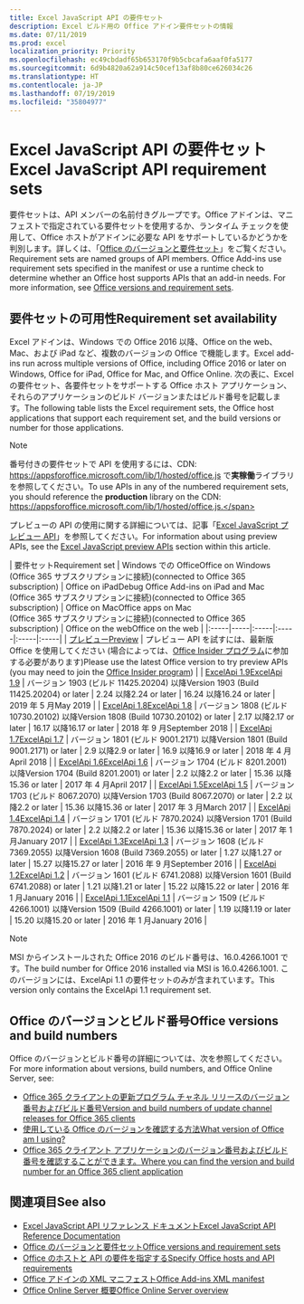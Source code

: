 ```yaml
---
title: Excel JavaScript API の要件セット
description: Excel ビルド用の Office アドイン要件セットの情報
ms.date: 07/11/2019
ms.prod: excel
localization_priority: Priority
ms.openlocfilehash: ec49cbdadf65b653170f9b5cbcafa6aaf0fa5177
ms.sourcegitcommit: 6d9b4820a62a914c50cef13af8b80ce626034c26
ms.translationtype: HT
ms.contentlocale: ja-JP
ms.lasthandoff: 07/19/2019
ms.locfileid: "35804977"
---
```

# <a name="excel-javascript-api-requirement-sets"></a><span data-ttu-id="307b3-103">Excel JavaScript API の要件セット</span><span class="sxs-lookup"><span data-stu-id="307b3-103">Excel JavaScript API requirement sets</span></span>

<span data-ttu-id="307b3-p101">要件セットは、API メンバーの名前付きグループです。Office アドインは、マニフェストで指定されている要件セットを使用するか、ランタイム チェックを使用して、Office ホストがアドインに必要な API をサポートしているかどうかを判別します。詳しくは、「[Office のバージョンと要件セット](/office/dev/add-ins/develop/office-versions-and-requirement-sets)」をご覧ください。</span><span class="sxs-lookup"><span data-stu-id="307b3-p101">Requirement sets are named groups of API members. Office Add-ins use requirement sets specified in the manifest or use a runtime check to determine whether an Office host supports APIs that an add-in needs. For more information, see [Office versions and requirement sets](/office/dev/add-ins/develop/office-versions-and-requirement-sets).</span></span>

## <a name="requirement-set-availability"></a><span data-ttu-id="307b3-107">要件セットの可用性</span><span class="sxs-lookup"><span data-stu-id="307b3-107">Requirement set availability</span></span>

<span data-ttu-id="307b3-108">Excel アドインは、Windows での Office 2016 以降、Office on the web、Mac、および iPad など、複数のバージョンの Office で機能します。</span><span class="sxs-lookup"><span data-stu-id="307b3-108">Excel add-ins run across multiple versions of Office, including Office 2016 or later on Windows, Office for iPad, Office for Mac, and Office Online.</span></span> <span data-ttu-id="307b3-109">次の表に、Excel の要件セット、各要件セットをサポートする Office ホスト アプリケーション、それらのアプリケーションのビルド バージョンまたはビルド番号を記載します。</span><span class="sxs-lookup"><span data-stu-id="307b3-109">The following table lists the Excel requirement sets, the Office host applications that support each requirement set, and the build versions or number for those applications.</span></span>

> [!NOTE]
> <span data-ttu-id="307b3-110">番号付きの要件セットで API を使用するには、CDN: https://appsforoffice.microsoft.com/lib/1/hosted/office.js で**実稼働**ライブラリを参照してください。</span><span class="sxs-lookup"><span data-stu-id="307b3-110">To use APIs in any of the numbered requirement sets, you should reference the **production** library on the CDN: https://appsforoffice.microsoft.com/lib/1/hosted/office.js.</span></span>
>
> <span data-ttu-id="307b3-111">プレビューの API の使用に関する詳細については、記事「[Excel JavaScript プレビュー API](./excel-preview-apis.md)」を参照してください。</span><span class="sxs-lookup"><span data-stu-id="307b3-111">For information about using preview APIs, see the [Excel JavaScript preview APIs](./excel-preview-apis.md) section within this article.</span></span>

|  <span data-ttu-id="307b3-112">要件セット</span><span class="sxs-lookup"><span data-stu-id="307b3-112">Requirement set</span></span>  |  <span data-ttu-id="307b3-113">Windows での Office</span><span class="sxs-lookup"><span data-stu-id="307b3-113">Office on Windows</span></span><br><span data-ttu-id="307b3-114">(Office 365 サブスクリプションに接続)</span><span class="sxs-lookup"><span data-stu-id="307b3-114">(connected to Office 365 subscription)</span></span>  |  <span data-ttu-id="307b3-115">Office on iPad</span><span class="sxs-lookup"><span data-stu-id="307b3-115">Debug Office Add-ins on iPad and Mac</span></span><br><span data-ttu-id="307b3-116">(Office 365 サブスクリプションに接続)</span><span class="sxs-lookup"><span data-stu-id="307b3-116">(connected to Office 365 subscription)</span></span>  |  <span data-ttu-id="307b3-117">Office on Mac</span><span class="sxs-lookup"><span data-stu-id="307b3-117">Office apps on Mac</span></span><br><span data-ttu-id="307b3-118">(Office 365 サブスクリプションに接続)</span><span class="sxs-lookup"><span data-stu-id="307b3-118">(connected to Office 365 subscription)</span></span>  | <span data-ttu-id="307b3-119">Office on the web</span><span class="sxs-lookup"><span data-stu-id="307b3-119">Office on the web</span></span> |
|:-----|-----|:-----|:-----|:-----|:-----|
| [<span data-ttu-id="307b3-120">プレビュー</span><span class="sxs-lookup"><span data-stu-id="307b3-120">Preview</span></span>](excel-preview-apis.md)  | <span data-ttu-id="307b3-121">プレビュー API を試すには、最新版 Office を使用してください (場合によっては、[Office Insider プログラム](https://products.office.com/office-insider)に参加する必要があります)</span><span class="sxs-lookup"><span data-stu-id="307b3-121">Please use the latest Office version to try preview APIs (you may need to join the [Office Insider program](https://products.office.com/office-insider))</span></span> |
| [<span data-ttu-id="307b3-122">ExcelApi 1.9</span><span class="sxs-lookup"><span data-stu-id="307b3-122">ExcelApi 1.9</span></span>](excel-api-1-9-requirement-set.md)  | <span data-ttu-id="307b3-123">バージョン 1903 (ビルド 11425.20204) 以降</span><span class="sxs-lookup"><span data-stu-id="307b3-123">Version 1903 (Build 11425.20204) or later</span></span> | <span data-ttu-id="307b3-124">2.24 以降</span><span class="sxs-lookup"><span data-stu-id="307b3-124">2.24 or later</span></span> | <span data-ttu-id="307b3-125">16.24 以降</span><span class="sxs-lookup"><span data-stu-id="307b3-125">16.24 or later</span></span> | <span data-ttu-id="307b3-126">2019 年 5 月</span><span class="sxs-lookup"><span data-stu-id="307b3-126">May 2019</span></span> |
| [<span data-ttu-id="307b3-127">ExcelApi 1.8</span><span class="sxs-lookup"><span data-stu-id="307b3-127">ExcelApi 1.8</span></span>](excel-api-1-8-requirement-set.md)  | <span data-ttu-id="307b3-128">バージョン 1808 (ビルド 10730.20102) 以降</span><span class="sxs-lookup"><span data-stu-id="307b3-128">Version 1808 (Build 10730.20102) or later</span></span> | <span data-ttu-id="307b3-129">2.17 以降</span><span class="sxs-lookup"><span data-stu-id="307b3-129">2.17 or later</span></span> | <span data-ttu-id="307b3-130">16.17 以降</span><span class="sxs-lookup"><span data-stu-id="307b3-130">16.17 or later</span></span> | <span data-ttu-id="307b3-131">2018 年 9 月</span><span class="sxs-lookup"><span data-stu-id="307b3-131">September 2018</span></span> |
| [<span data-ttu-id="307b3-132">ExcelApi 1.7</span><span class="sxs-lookup"><span data-stu-id="307b3-132">ExcelApi 1.7</span></span>](excel-api-1-7-requirement-set.md)  | <span data-ttu-id="307b3-133">バージョン 1801 (ビルド 9001.2171) 以降</span><span class="sxs-lookup"><span data-stu-id="307b3-133">Version 1801 (Build 9001.2171) or later</span></span>   | <span data-ttu-id="307b3-134">2.9 以降</span><span class="sxs-lookup"><span data-stu-id="307b3-134">2.9 or later</span></span>  | <span data-ttu-id="307b3-135">16.9 以降</span><span class="sxs-lookup"><span data-stu-id="307b3-135">16.9 or later</span></span>  | <span data-ttu-id="307b3-136">2018 年 4 月</span><span class="sxs-lookup"><span data-stu-id="307b3-136">April 2018</span></span> |
| [<span data-ttu-id="307b3-137">ExcelApi 1.6</span><span class="sxs-lookup"><span data-stu-id="307b3-137">ExcelApi 1.6</span></span>](excel-api-1-6-requirement-set.md)  | <span data-ttu-id="307b3-138">バージョン 1704 (ビルド 8201.2001) 以降</span><span class="sxs-lookup"><span data-stu-id="307b3-138">Version 1704 (Build 8201.2001) or later</span></span>   | <span data-ttu-id="307b3-139">2.2 以降</span><span class="sxs-lookup"><span data-stu-id="307b3-139">2.2 or later</span></span>  | <span data-ttu-id="307b3-140">15.36 以降</span><span class="sxs-lookup"><span data-stu-id="307b3-140">15.36 or later</span></span> | <span data-ttu-id="307b3-141">2017 年 4 月</span><span class="sxs-lookup"><span data-stu-id="307b3-141">April 2017</span></span> |
| [<span data-ttu-id="307b3-142">ExcelApi 1.5</span><span class="sxs-lookup"><span data-stu-id="307b3-142">ExcelApi 1.5</span></span>](excel-api-1-5-requirement-set.md)  | <span data-ttu-id="307b3-143">バージョン 1703 (ビルド 8067.2070) 以降</span><span class="sxs-lookup"><span data-stu-id="307b3-143">Version 1703 (Build 8067.2070) or later</span></span>   | <span data-ttu-id="307b3-144">2.2 以降</span><span class="sxs-lookup"><span data-stu-id="307b3-144">2.2 or later</span></span>  | <span data-ttu-id="307b3-145">15.36 以降</span><span class="sxs-lookup"><span data-stu-id="307b3-145">15.36 or later</span></span> | <span data-ttu-id="307b3-146">2017 年 3 月</span><span class="sxs-lookup"><span data-stu-id="307b3-146">March 2017</span></span> |
| [<span data-ttu-id="307b3-147">ExcelApi 1.4</span><span class="sxs-lookup"><span data-stu-id="307b3-147">ExcelApi 1.4</span></span>](excel-api-1-4-requirement-set.md)  | <span data-ttu-id="307b3-148">バージョン 1701 (ビルド 7870.2024) 以降</span><span class="sxs-lookup"><span data-stu-id="307b3-148">Version 1701 (Build 7870.2024) or later</span></span>   | <span data-ttu-id="307b3-149">2.2 以降</span><span class="sxs-lookup"><span data-stu-id="307b3-149">2.2 or later</span></span>  | <span data-ttu-id="307b3-150">15.36 以降</span><span class="sxs-lookup"><span data-stu-id="307b3-150">15.36 or later</span></span> | <span data-ttu-id="307b3-151">2017 年 1 月</span><span class="sxs-lookup"><span data-stu-id="307b3-151">January 2017</span></span> |
| [<span data-ttu-id="307b3-152">ExcelApi 1.3</span><span class="sxs-lookup"><span data-stu-id="307b3-152">ExcelApi 1.3</span></span>](excel-api-1-3-requirement-set.md)  | <span data-ttu-id="307b3-153">バージョン 1608 (ビルド 7369.2055) 以降</span><span class="sxs-lookup"><span data-stu-id="307b3-153">Version 1608 (Build 7369.2055) or later</span></span>   | <span data-ttu-id="307b3-154">1.27 以降</span><span class="sxs-lookup"><span data-stu-id="307b3-154">1.27 or later</span></span> | <span data-ttu-id="307b3-155">15.27 以降</span><span class="sxs-lookup"><span data-stu-id="307b3-155">15.27 or later</span></span> | <span data-ttu-id="307b3-156">2016 年 9 月</span><span class="sxs-lookup"><span data-stu-id="307b3-156">September 2016</span></span> |
| [<span data-ttu-id="307b3-157">ExcelApi 1.2</span><span class="sxs-lookup"><span data-stu-id="307b3-157">ExcelApi 1.2</span></span>](excel-api-1-2-requirement-set.md)  | <span data-ttu-id="307b3-158">バージョン 1601 (ビルド 6741.2088) 以降</span><span class="sxs-lookup"><span data-stu-id="307b3-158">Version 1601 (Build 6741.2088) or later</span></span>   | <span data-ttu-id="307b3-159">1.21 以降</span><span class="sxs-lookup"><span data-stu-id="307b3-159">1.21 or later</span></span> | <span data-ttu-id="307b3-160">15.22 以降</span><span class="sxs-lookup"><span data-stu-id="307b3-160">15.22 or later</span></span> | <span data-ttu-id="307b3-161">2016 年 1 月</span><span class="sxs-lookup"><span data-stu-id="307b3-161">January 2016</span></span> |
| [<span data-ttu-id="307b3-162">ExcelApi 1.1</span><span class="sxs-lookup"><span data-stu-id="307b3-162">ExcelApi 1.1</span></span>](excel-api-1-1-requirement-set.md)  | <span data-ttu-id="307b3-163">バージョン 1509 (ビルド 4266.1001) 以降</span><span class="sxs-lookup"><span data-stu-id="307b3-163">Version 1509 (Build 4266.1001) or later</span></span>   | <span data-ttu-id="307b3-164">1.19 以降</span><span class="sxs-lookup"><span data-stu-id="307b3-164">1.19 or later</span></span> | <span data-ttu-id="307b3-165">15.20 以降</span><span class="sxs-lookup"><span data-stu-id="307b3-165">15.20 or later</span></span> | <span data-ttu-id="307b3-166">2016 年 1 月</span><span class="sxs-lookup"><span data-stu-id="307b3-166">January 2016</span></span> |

> [!NOTE]
> <span data-ttu-id="307b3-167">MSI からインストールされた Office 2016 のビルド番号は、16.0.4266.1001 です。</span><span class="sxs-lookup"><span data-stu-id="307b3-167">The build number for Office 2016 installed via MSI is 16.0.4266.1001.</span></span> <span data-ttu-id="307b3-168">このバージョンには、ExcelApi 1.1 の要件セットのみが含まれています。</span><span class="sxs-lookup"><span data-stu-id="307b3-168">This version only contains the ExcelApi 1.1 requirement set.</span></span>

## <a name="office-versions-and-build-numbers"></a><span data-ttu-id="307b3-169">Office のバージョンとビルド番号</span><span class="sxs-lookup"><span data-stu-id="307b3-169">Office versions and build numbers</span></span>

<span data-ttu-id="307b3-170">Office のバージョンとビルド番号の詳細については、次を参照してください。</span><span class="sxs-lookup"><span data-stu-id="307b3-170">For more information about versions, build numbers, and Office Online Server, see:</span></span>

- [<span data-ttu-id="307b3-171">Office 365 クライアントの更新プログラム チャネル リリースのバージョン番号およびビルド番号</span><span class="sxs-lookup"><span data-stu-id="307b3-171">Version and build numbers of update channel releases for Office 365 clients</span></span>](https://support.office.com/article/version-and-build-numbers-of-update-channel-releases-ae942449-1fca-4484-898b-a933ea23def7)
- [<span data-ttu-id="307b3-172">使用している Office のバージョンを確認する方法</span><span class="sxs-lookup"><span data-stu-id="307b3-172">What version of Office am I using?</span></span>](https://support.office.com/article/What-version-of-Office-am-I-using-932788b8-a3ce-44bf-bb09-e334518b8b19)
- [<span data-ttu-id="307b3-173">Office 365 クライアント アプリケーションのバージョン番号およびビルド番号を確認することができます。</span><span class="sxs-lookup"><span data-stu-id="307b3-173">Where you can find the version and build number for an Office 365 client application</span></span>](https://support.office.com/article/version-and-build-numbers-of-update-channel-releases-ae942449-1fca-4484-898b-a933ea23def7)

## <a name="see-also"></a><span data-ttu-id="307b3-174">関連項目</span><span class="sxs-lookup"><span data-stu-id="307b3-174">See also</span></span>

- [<span data-ttu-id="307b3-175">Excel JavaScript API リファレンス ドキュメント</span><span class="sxs-lookup"><span data-stu-id="307b3-175">Excel JavaScript API Reference Documentation</span></span>](/javascript/api/excel)
- [<span data-ttu-id="307b3-176">Office のバージョンと要件セット</span><span class="sxs-lookup"><span data-stu-id="307b3-176">Office versions and requirement sets</span></span>](/office/dev/add-ins/develop/office-versions-and-requirement-sets)
- [<span data-ttu-id="307b3-177">Office のホストと API の要件を指定する</span><span class="sxs-lookup"><span data-stu-id="307b3-177">Specify Office hosts and API requirements</span></span>](/office/dev/add-ins/develop/specify-office-hosts-and-api-requirements)
- [<span data-ttu-id="307b3-178">Office アドインの XML マニフェスト</span><span class="sxs-lookup"><span data-stu-id="307b3-178">Office Add-ins XML manifest</span></span>](/office/dev/add-ins/develop/add-in-manifests)
- [<span data-ttu-id="307b3-179">Office Online Server 概要</span><span class="sxs-lookup"><span data-stu-id="307b3-179">Office Online Server overview</span></span>](/officeonlineserver/office-online-server-overview)
